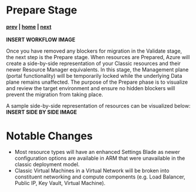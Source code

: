 # Prepare Stage

#### [prev](./validate.md) | [home](./readme.md)  | [next](./migrate.md)

**INSERT WORKFLOW IMAGE**

Once you have removed any blockers for migration in the Validate stage, the next step is the Prepare stage. When resources are Prepared, Azure will create a side-by-side representation of your Classic resources and their newer Resource Manager equivalents. In this stage, the Management plane (portal functionality) will be temporarily locked while the underlying Data plane remains unaffected. The purpose of the Prepare phase is to visualize and review the target environment and ensure no hidden blockers will prevent the migration from taking place.

A sample side-by-side representation of resources can be visualized below:
**INSERT SIDE BY SIDE IMAGE**

# Notable Changes
- Most resource types will have an enhanced Settings Blade as newer configuration options are available in ARM that were unavailable in the classic deployment model.
- Classic Virtual Machines in a Virtual Network will be broken into constituent networking and compute components (e.g. Load Balancer, Public IP, Key Vault, Virtual Machine).
